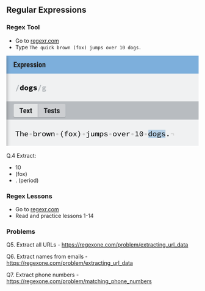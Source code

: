 ## Regular Expressions

<object data="_static/regex.pdf" width="950" height="650" type='application/pdf'/></object>

### Regex Tool
- Go to [regexr.com](https://regexr.com/)
- Type `The quick brown (fox) jumps over 10 dogs.`

![](_static/regexr.png)

Q.4 Extract:
- 10
- (fox)
- . (period)

### Regex Lessons
- Go to [regexr.com](https://regexone.com/lesson/introduction_abcs)
- Read and practice lessons 1-14

### Problems
Q5. Extract all URLs - https://regexone.com/problem/extracting_url_data

Q6. Extract names from emails - https://regexone.com/problem/extracting_url_data

Q7. Extract phone numbers - https://regexone.com/problem/matching_phone_numbers


